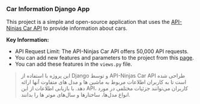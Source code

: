 ### Car Information Django App

This project is a simple and open-source application that uses the [API-Ninjas Car API](https://api-ninjas.com/api/cars) to provide information about cars.

**Key Information:**

- API Request Limit: The API-Ninjas Car API offers 50,000 API requests.
- You can add new features and parameters to the project from this [page](https://api-ninjas.com/api/cars).
- You can add these features in the `views.py` file.

> این پروژه با استفاده از Django و توسط API-Ninjas Car API طراحی شده است تا به کاربران اطلاعات مربوط به ماشین ها و مدل های متفاوت آنها ارائه دهد. با بازیابی اطلاعات از این API، کاربران می‌توانند جزئیات مختلفی در مورد انواع مدل‌ها، ساختارها و سال‌های موتر ها را بدانند.
